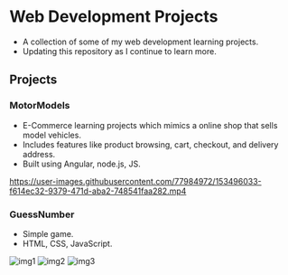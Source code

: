 # Web Development Projects
- A collection of some of my web development learning projects.
- Updating this repository as I continue to learn more.

## Projects

### MotorModels
- E-Commerce learning projects which mimics a online shop that sells model vehicles.
- Includes features like product browsing, cart, checkout, and delivery address.
- Built using Angular, node.js, JS.

https://user-images.githubusercontent.com/77984972/153496033-f614ec32-9379-471d-aba2-748541faa282.mp4

### GuessNumber 
- Simple game.
- HTML, CSS, JavaScript.

![img1](https://user-images.githubusercontent.com/77984972/153501287-bf6ef960-1434-40ea-ac9e-77c5a0da8a9b.JPG)
![img2](https://user-images.githubusercontent.com/77984972/153501301-9a065c02-2924-4f27-876d-f180c9034bae.JPG)
![img3](https://user-images.githubusercontent.com/77984972/153501309-4dde5ac1-ff67-45a2-b767-4971806b2838.JPG)
